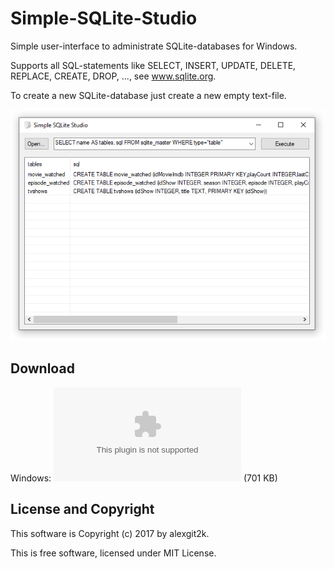 # Simple-SQLite-Studio

Simple user-interface to administrate SQLite-databases for Windows.

Supports all SQL-statements like SELECT, INSERT, UPDATE, DELETE, REPLACE, CREATE, DROP, ..., see www.sqlite.org.

To create a new SQLite-database just create a new empty text-file.

![Screenshot](screenshot.png)

## Download
Windows: ![simple-sqlite-studio.exe](https://github.com/alexgit2k/Simple-SQLite-Studio/releases/latest/download/simple-sqlite-studio.exe) (701 KB)

## License and Copyright
This software is Copyright (c) 2017 by alexgit2k.

This is free software, licensed under MIT License.
